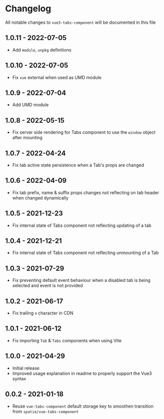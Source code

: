 # Changelog

All notable changes to `vue3-tabs-component` will be documented in this file

## 1.0.11 - 2022-07-05
- Add `module`, `unpkg` definitions

## 1.0.10 - 2022-07-05
- Fix `vue` external when used as UMD module

## 1.0.9 - 2022-07-04
- Add UMD module

## 1.0.8 - 2022-05-15
- Fix server side rendering for Tabs component to use the `window` object after mounting

## 1.0.7 - 2022-04-24
- Fix tab active state persistence when a Tab's props are changed

## 1.0.6 - 2022-04-09
- Fix tab prefix, name & suffix props changes not reflecting on tab header when changed dynamically

## 1.0.5 - 2021-12-23
- Fix internal state of Tabs component not reflecting updating of a tab

## 1.0.4 - 2021-12-21
- Fix internal state of Tabs component not reflecting unmounting of a Tab

## 1.0.3 - 2021-07-29
- Fix preventing default event behaviour when a disabled tab is being selected and event is not provided

## 1.0.2 - 2021-06-17
- Fix trailing `n` character in CDN

## 1.0.1 - 2021-06-12
- Fix importing `Tab` & `Tabs` components when using Vite

## 1.0.0 - 2021-04-29
- Initial release
- Improved usage explanation in readme to properly support the Vue3 syntax

## 0.0.2 - 2021-01-18
- Reuse `vue-tabs-component` default storage key to smoothen transition from `spatie/vue-tabs-component`
